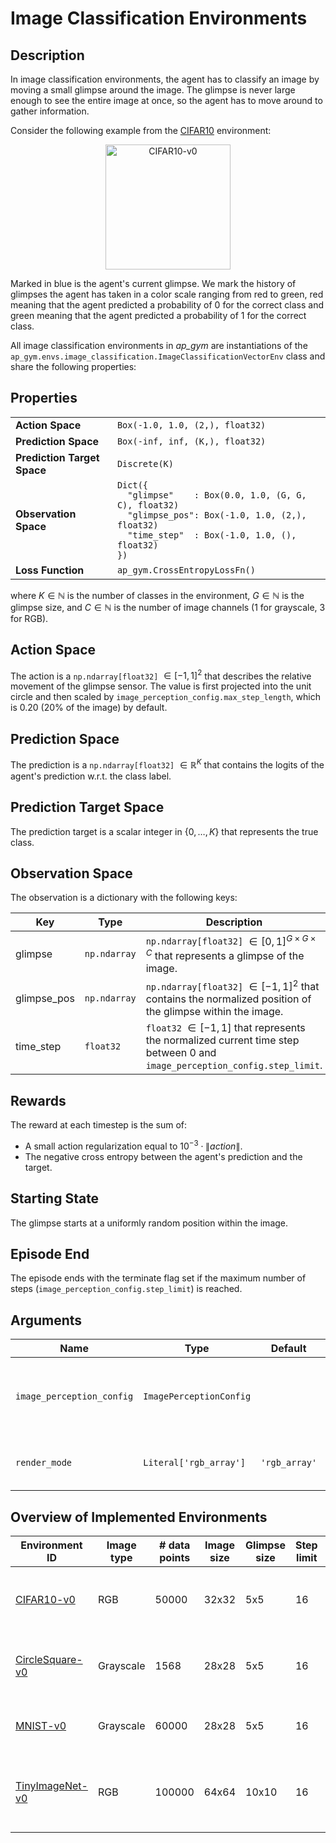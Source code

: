 # Image Classification Environments

## Description

In image classification environments, the agent has to classify an image by moving a small glimpse around the
image. The glimpse is never large enough to see the entire image at once, so the agent has to move around to
gather information.

Consider the following example from the [CIFAR10](CIFAR10.md) environment:
<p align="center"><img src="img/CIFAR10-v0.gif" alt="CIFAR10-v0" width="200px"/></p>

Marked in blue is the agent's current glimpse.
We mark the history of glimpses the agent has taken in a color scale ranging from red to green, red meaning that
the agent predicted a probability of 0 for the correct class and green meaning that the agent predicted a
probability of 1 for the correct class.

All image classification environments in _ap_gym_ are instantiations of the
`ap_gym.envs.image_classification.ImageClassificationVectorEnv` class and share the following properties:


## Properties

<table>
  <tr>
    <td><strong>Action Space</strong></td>
    <td><code>Box(-1.0, 1.0, (2,), float32)</code></td>
  </tr>
  <tr>
    <td><strong>Prediction Space</strong></td>
    <td><code>Box(-inf, inf, (K,), float32)</code></td>
  </tr>
  <tr>
    <td><strong>Prediction Target Space</strong></td>
    <td><code>Discrete(K)</code></td>
  </tr>
  <tr>
    <td><strong>Observation Space</strong></td>
    <td><code>Dict({</code><br/><code>&nbsp;&nbsp;"glimpse"    : Box(0.0, 1.0, (G, G, C), float32)</code><br/><code>&nbsp;&nbsp;"glimpse_pos": Box(-1.0, 1.0, (2,), float32)</code><br/><code>&nbsp;&nbsp;"time_step"  : Box(-1.0, 1.0, (), float32)</code><br/><code>})</code></td>
  </tr>
  <tr>
    <td><strong>Loss Function</strong></td>
    <td><code>ap_gym.CrossEntropyLossFn()</code></td>
  </tr>
</table>


 where $K \in \mathbb{N}$ is the number of classes in the environment, $G \in \mathbb{N}$ is the glimpse size, and $C \in \mathbb{N}$ is the number of image channels (1 for grayscale, 3 for RGB).

## Action Space

The action is a `np.ndarray[float32]` $\in [-1, 1]^{2}$ that describes the relative movement of the glimpse sensor. The value is first projected into the unit circle and then scaled by `image_perception_config.max_step_length`, which is 0.20 (20% of the image) by default.

## Prediction Space

The prediction is a `np.ndarray[float32]` $\in \mathbb{R}^{K}$ that contains the logits of the agent's prediction w.r.t. the class label.

## Prediction Target Space

The prediction target is a scalar integer in $\{0, \dots{}, K\}$ that represents the true class.

## Observation Space

The observation is a dictionary with the following keys:

| Key         | Type         | Description                                                                                                                  |
|-------------|--------------|------------------------------------------------------------------------------------------------------------------------------|
| glimpse     | `np.ndarray` | `np.ndarray[float32]` $\in [0, 1]^{G \times G \times C}$ that represents a glimpse of the image.                             |
| glimpse_pos | `np.ndarray` | `np.ndarray[float32]` $\in [-1, 1]^{2}$ that contains the normalized position of the glimpse within the image.               |
| time_step   | `float32`    | `float32` $\in [-1, 1]$ that represents the normalized current time step between 0 and `image_perception_config.step_limit`. |

## Rewards

The reward at each timestep is  the sum of:
- A small action regularization equal to $10^{-3} \cdot{} \lVert \textit{action}\rVert$.
- The negative cross entropy between the agent's prediction and the target.

## Starting State

The glimpse starts at a uniformly random position within the image.

## Episode End

The episode ends with the terminate flag set if the maximum number of steps (`image_perception_config.step_limit`) is reached.

## Arguments

| Name                      | Type                    | Default       | Description                                                                                                                             |
|---------------------------|-------------------------|---------------|-----------------------------------------------------------------------------------------------------------------------------------------|
| `image_perception_config` | `ImagePerceptionConfig` |               | Configuration of the image perception environment. See the [ImagePerceptionConfig documentation](ImagePerceptionConfig.md) for details. |
| `render_mode`             | `Literal['rgb_array']`  | `'rgb_array'` | Rendering mode (currently only `"rgb_array"` is supported).                                                                             |

## Overview of Implemented Environments

| Environment ID                     | Image type | # data points | Image size | Glimpse size | Step limit | # classes | Image description                                                                                       |
|------------------------------------|------------|---------------|------------|--------------|------------|-----------|---------------------------------------------------------------------------------------------------------|
| [CIFAR10-v0](CIFAR10.md)           | RGB        | 50000         | 32x32      | 5x5          | 16         | 10        | Natural images from the [CIFAR10 dataset](https://www.cs.toronto.edu/~kriz/cifar.html).                 |
| [CircleSquare-v0](CircleSquare.md) | Grayscale  | 1568          | 28x28      | 5x5          | 16         | 2         | An image containing either a circle or square.                                                          |
| [MNIST-v0](MNIST.md)               | Grayscale  | 60000         | 28x28      | 5x5          | 16         | 10        | Handwritten digits from the [MNIST dataset](http://yann.lecun.com/exdb/mnist/).                         |
| [TinyImageNet-v0](TinyImageNet.md) | RGB        | 100000        | 64x64      | 10x10        | 16         | 200       | Natural images from the [Tiny ImageNet dataset](https://huggingface.co/datasets/zh-plus/tiny-imagenet). |
